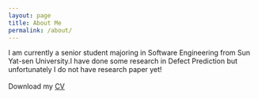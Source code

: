 ```yaml
---
layout: page
title: About Me
permalink: /about/
---
```

I am currently a senior student majoring in Software Engineering from Sun Yat-sen University.I have done some research in Defect Prediction but unfortunately I do not have research paper yet!
<br>
<br>
Download my <a href="https://www.dropbox.com/s/f53dnxkzthk8jmr/soto-cv.pdf?dl=0" download="Soto, Paul- CV">CV</a><br>
<br>
